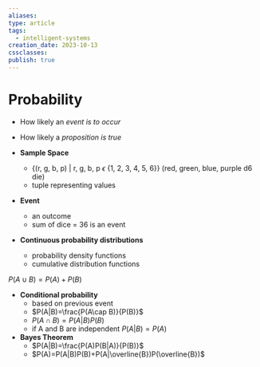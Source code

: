 ```yaml
---
aliases: 
type: article
tags:
  - intelligent-systems
creation_date: 2023-10-13
cssclasses: 
publish: true
---
```

# Probability
- How likely an *event is to occur*
- How likely a *proposition is true*
- **Sample Space**
	- {(r, g, b, p) | r, g, b, p $\epsilon$ {1, 2, 3, 4, 5, 6}} (red, green, blue, purple d6 die)
	- tuple representing values
- **Event**
	- an outcome
	- sum of dice = 36 is an event

- **Continuous probability distributions**
	- probability density functions
	- cumulative distribution functions

$P(A \cup B) = P(A)+P(B)$

- **Conditional probability**
	- based on previous event
	- $P(A|B)=\frac{P(A\cap B)}{P(B)}$
	- $P(A \cap B) = P(A|B)P(B)$
	- if A and B are independent $P(A|B) = P(A)$
- **Bayes Theorem**
	- $P(A|B)=\frac{P(A)P(B|A)}{P(B)}$
	- $P(A)=P(A|B)P(B)+P(A|\overline{B})P(\overline{B})$
